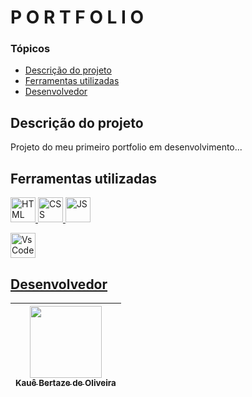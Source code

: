 # P O R T F O L I O #

### Tópicos

- [Descrição do projeto](#descrição-do-projeto)
- [Ferramentas utilizadas](#ferramentas-utilizadas)
- [Desenvolvedor](#desenvolvedor)

## Descrição do projeto

<p>Projeto do meu primeiro portfolio em desenvolvimento...</p>

## Ferramentas utilizadas

<a href="https://developer.mozilla.org/pt-BR/docs/Web/HTML" target=_blank> <img src="https://upload.wikimedia.org/wikipedia/commons/thumb/3/38/HTML5_Badge.svg/800px-HTML5_Badge.svg.png" alt="HTML" width="40" height="40"/>
<a href="https://developer.mozilla.org/pt-BR/docs/Web/CSS" target=_blank> <img src="https://logospng.org/download/css-3/logo-css-3-2048.png" alt="CSS" width="40" height="40"/>
<a href="https://developer.mozilla.org/pt-BR/docs/Web/JavaScript" target=_blank> <img src="https://logospng.org/download/javascript/logo-javascript-1024.png" alt="JS" width="40" height="40"/>

<a href="https://code.visualstudio.com/" target=_blank> <img src="https://upload.wikimedia.org/wikipedia/commons/thumb/9/9a/Visual_Studio_Code_1.35_icon.svg/2048px-Visual_Studio_Code_1.35_icon.svg.png" alt="VsCode" width="40" height="40"> 

## Desenvolvedor

| [<img src="https://avatars.githubusercontent.com/u/69527468?v=4" width=115><br><sub>Kauê Bertaze de Oliveira</sub>](https://github.com/KaueTTS) |
| :---: